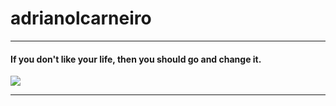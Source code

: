# adrianolcarneiro <a href="https://www.linkedin.com/in/csadriano/"><img width="15" height="15" src="https://img-premium.flaticon.com/png/512/174/174857.png?token=exp=1622850123~hmac=69de152dcc3adaeb03cf92ac567a4d09"></a> 

<hr>
<h4> If you don't like your life, then you should go and change it.</h4>
<a href="https://github.com/adrianolcarneiro"><img src="https://coverfiles.alphacoders.com/172/thumb-1920-172880.jpg"></a>
<hr>




  
